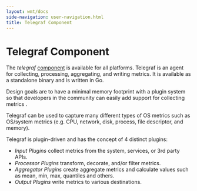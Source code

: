 ```yaml
---
layout: wmt/docs
side-navigation: user-navigation.html
title: Telegraf Component
---
```


# Telegraf Component

The _telegraf_ [component](./components.html) is available for all
platforms. Telegraf is an agent for collecting, processing, aggregating, and
writing metrics. It is available as a standalone binary and is written in Go.

Design goals are to have a minimal memory footprint with a plugin system so that
developers in the community can easily add support for collecting metrics .

Telegraf can be used to capture many different types of OS metrics such as
OS/system metrics (e.g. CPU, network, disk, process, file descriptor, and
memory).

Telegraf is plugin-driven and has the concept of 4 distinct plugins:

- _Input Plugins_ collect metrics from the system, services, or 3rd party APIs.
- _Processor Plugins_ transform, decorate, and/or filter metrics.
- _Aggregator Plugins_ create aggregate metrics and calculate values such as
  mean, min, max, quantiles and others.
- _Output Plugins_ write metrics to various destinations.


